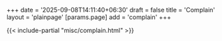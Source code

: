 +++
date = '2025-09-08T14:11:40+06:30'
draft = false
title = 'Complain'
layout = 'plainpage'
[params.page]
    add = 'complain'
+++

{{< include-partial "misc/complain.html" >}}
